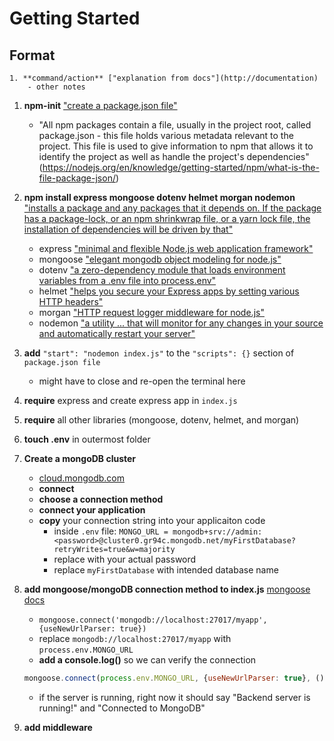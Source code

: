 # Getting Started

## Format

```
1. **command/action** ["explanation from docs"](http://documentation)
    - other notes
```
1. **npm-init** ["create a package.json file"](https://docs.npmjs.com/cli/v6/commands/npm-init)
    - "All npm packages contain a file, usually in the project root, called package.json - this file holds various metadata relevant to the project. This file is used to give information to npm that allows it to identify the project as well as handle the project's dependencies" (https://nodejs.org/en/knowledge/getting-started/npm/what-is-the-file-package-json/)

2. **npm install express mongoose dotenv helmet morgan nodemon** ["installs a package and any packages that it depends on. If the package has a package-lock, or an npm shrinkwrap file, or a yarn lock file, the installation of dependencies will be driven by that"](https://docs.npmjs.com/cli/v7/commands/npm-install)
    - express ["minimal and flexible Node.js web application framework"](https://expressjs.com/)
    - mongoose ["elegant mongodb object modeling for node.js"](https://mongoosejs.com/)
    - dotenv ["a zero-dependency module that loads environment variables from a .env file into process.env"](https://www.npmjs.com/package/dotenv)
    - helmet ["helps you secure your Express apps by setting various HTTP headers"](https://helmetjs.github.io/)
    - morgan ["HTTP request logger middleware for node.js"](https://github.com/expressjs/morgan)
    - nodemon ["a utility ... that will monitor for any changes in your source and automatically restart your server"](https://nodemon.io/)

3. **add** ```"start": "nodemon index.js"``` to the ```"scripts": {}``` section of ```package.json file```
    - might have to close and re-open the terminal here

4. **require** express and create express app in ```index.js```

5. **require** all other libraries (mongoose, dotenv, helmet, and morgan)

6. **touch .env** in outermost folder

7. **Create a mongoDB cluster**
    - [cloud.mongodb.com](https://cloud.mongodb.com/)
    - **connect**
    - **choose a connection method**
    - **connect your application**
    - **copy** your connection string into your applicaiton code
        - inside ```.env``` file:
        ```MONGO_URL = mongodb+srv://admin:<password>@cluster0.gr94c.mongodb.net/myFirstDatabase?retryWrites=true&w=majority```
        - replace <password> with your actual password
        - replace `myFirstDatabase` with intended database name
8. **add mongoose/mongoDB connection method to index.js** [mongoose docs](https://mongoosejs.com/docs/connections.html)
    - ```mongoose.connect('mongodb://localhost:27017/myapp', {useNewUrlParser: true})```
    - replace ```mongodb://localhost:27017/myapp``` with ```process.env.MONGO_URL```
    - **add a console.log()** so we can verify the connection 
    ```js
    mongoose.connect(process.env.MONGO_URL, {useNewUrlParser: true}, () => {console.log('Connected to MongoDB')})
    ```
    - if the server is running, right now it should say "Backend server is running!" and "Connected to MongoDB"
9. **add middleware**
